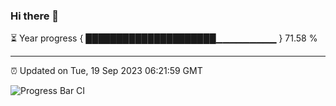 ### Hi there 👋

⏳ Year progress { █████████████████████▁▁▁▁▁▁▁▁▁ } 71.58 %

---

⏰ Updated on Tue, 19 Sep 2023 06:21:59 GMT

![Progress Bar CI](https://github.com/ZhaoGui/ZhaoGui/workflows/Progress%20Bar%20CI/badge.svg)
